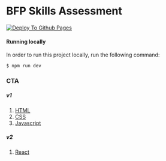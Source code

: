 # BFP Skills Assessment

[![Deploy To Github Pages](https://github.com/grdunn/bfp/actions/workflows/vite.yml/badge.svg)](https://github.com/grdunn/bfp/actions/workflows/vite.yml)

#### Running locally

In order to run this project locally, run the following command:

```node
$ npm run dev
```

### CTA

##### v1

1. [HTML](https://github.com/grdunn/bfp/blob/617dc62c384ffe8e84ce90b5ff254cc2937651a8/index.html#L32-L88)
2. [CSS](https://github.com/grdunn/bfp/blob/main/src/styles/cta.scss)
3. [Javascript](https://github.com/grdunn/bfp/blob/main/src/cta.js)

##### v2

1. [React](https://github.com/grdunn/bfp/blob/main/src/Cta.tsx)
